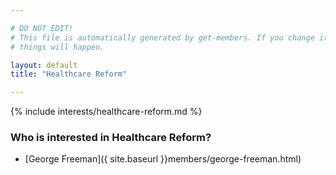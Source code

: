 ```yaml
---

# DO NOT EDIT!
# This file is automatically generated by get-members. If you change it, bad
# things will happen.

layout: default
title: "Healthcare Reform"

---
```


{% include interests/healthcare-reform.md %}

### Who is interested in Healthcare Reform?


* [George Freeman]({ site.baseurl }}members/george-freeman.html)
